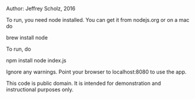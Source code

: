 Author: Jeffrey Scholz, 2016

To run, you need node installed. You can get it from nodejs.org or on a mac do

  brew install node

To run, do 

  npm install
  node index.js

Ignore any warnings. Point your browser to localhost:8080 to use the app.

This code is public domain. It is intended for demonstration and instructional
purposes only. 
